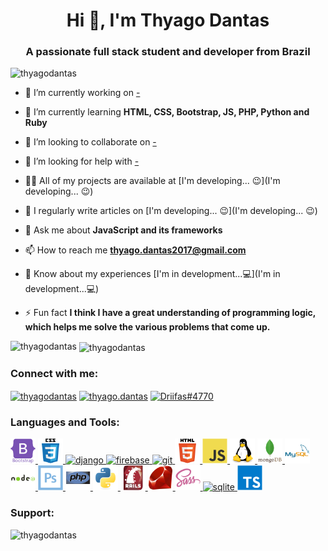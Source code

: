 <h1 align="center">Hi 👋, I'm Thyago Dantas</h1>
<h3 align="center">A passionate full stack student and developer from Brazil</h3>

<p align="left"> <img src="https://komarev.com/ghpvc/?username=thyagodantas&label=Profile%20views&color=ad0000&style=flat" alt="thyagodantas" /> </p>

- 🔭 I’m currently working on [-](-)

- 🌱 I’m currently learning **HTML, CSS, Bootstrap, JS, PHP, Python and Ruby**

- 👯 I’m looking to collaborate on [-](-)

- 🤝 I’m looking for help with [-](-)

- 👨‍💻 All of my projects are available at [I'm developing... 😉](I'm developing... 😉)

- 📝 I regularly write articles on [I'm developing... 😉](I'm developing... 😉)

- 💬 Ask me about **JavaScript and its frameworks**

- 📫 How to reach me **thyago.dantas2017@gmail.com**

- 📄 Know about my experiences [I'm in development...💻](I'm in development...💻)

- ⚡ Fun fact **I think I have a great understanding of programming logic, which helps me solve the various problems that come up.**

<p><img align="left" src="https://github-readme-stats.vercel.app/api/top-langs?username=thyagodantas&show_icons=true&theme=tokyonight&title_color=850000&text_color=ffffff&bg_color=424242&hide_border=true&locale=en&layout=compact" alt="thyagodantas" /></p>

<p>&nbsp;<img align="center" src="https://github-readme-stats.vercel.app/api?username=thyagodantas&show_icons=true&theme=tokyonight&title_color=850000&text_color=ffffff&bg_color=424242&hide_border=true&locale=en" alt="thyagodantas" /></p>

<h3 align="left">Connect with me:</h3>
<p align="left">
<a href="https://dev.to/thyagodantas" target="blank"><img align="center" src="https://raw.githubusercontent.com/rahuldkjain/github-profile-readme-generator/master/src/images/icons/Social/devto.svg" alt="thyagodantas" height="30" width="40" /></a>
<a href="https://instagram.com/thyago.dantas" target="blank"><img align="center" src="https://raw.githubusercontent.com/rahuldkjain/github-profile-readme-generator/master/src/images/icons/Social/instagram.svg" alt="thyago.dantas" height="30" width="40" /></a>
<a href="https://discord.gg/Driifas#4770" target="blank"><img align="center" src="https://raw.githubusercontent.com/rahuldkjain/github-profile-readme-generator/master/src/images/icons/Social/discord.svg" alt="Driifas#4770" height="30" width="40" /></a>
</p>

<h3 align="left">Languages and Tools:</h3>
<p align="left"> <a href="https://getbootstrap.com" target="_blank" rel="noreferrer"> <img src="https://raw.githubusercontent.com/devicons/devicon/master/icons/bootstrap/bootstrap-plain-wordmark.svg" alt="bootstrap" width="40" height="40"/> </a> <a href="https://www.w3schools.com/css/" target="_blank" rel="noreferrer"> <img src="https://raw.githubusercontent.com/devicons/devicon/master/icons/css3/css3-original-wordmark.svg" alt="css3" width="40" height="40"/> </a> <a href="https://www.djangoproject.com/" target="_blank" rel="noreferrer"> <img src="https://cdn.worldvectorlogo.com/logos/django.svg" alt="django" width="40" height="40"/> </a> <a href="https://firebase.google.com/" target="_blank" rel="noreferrer"> <img src="https://www.vectorlogo.zone/logos/firebase/firebase-icon.svg" alt="firebase" width="40" height="40"/> </a> <a href="https://git-scm.com/" target="_blank" rel="noreferrer"> <img src="https://www.vectorlogo.zone/logos/git-scm/git-scm-icon.svg" alt="git" width="40" height="40"/> </a> <a href="https://www.w3.org/html/" target="_blank" rel="noreferrer"> <img src="https://raw.githubusercontent.com/devicons/devicon/master/icons/html5/html5-original-wordmark.svg" alt="html5" width="40" height="40"/> </a> <a href="https://developer.mozilla.org/en-US/docs/Web/JavaScript" target="_blank" rel="noreferrer"> <img src="https://raw.githubusercontent.com/devicons/devicon/master/icons/javascript/javascript-original.svg" alt="javascript" width="40" height="40"/> </a> <a href="https://www.linux.org/" target="_blank" rel="noreferrer"> <img src="https://raw.githubusercontent.com/devicons/devicon/master/icons/linux/linux-original.svg" alt="linux" width="40" height="40"/> </a> <a href="https://www.mongodb.com/" target="_blank" rel="noreferrer"> <img src="https://raw.githubusercontent.com/devicons/devicon/master/icons/mongodb/mongodb-original-wordmark.svg" alt="mongodb" width="40" height="40"/> </a> <a href="https://www.mysql.com/" target="_blank" rel="noreferrer"> <img src="https://raw.githubusercontent.com/devicons/devicon/master/icons/mysql/mysql-original-wordmark.svg" alt="mysql" width="40" height="40"/> </a> <a href="https://nodejs.org" target="_blank" rel="noreferrer"> <img src="https://raw.githubusercontent.com/devicons/devicon/master/icons/nodejs/nodejs-original-wordmark.svg" alt="nodejs" width="40" height="40"/> </a> <a href="https://www.photoshop.com/en" target="_blank" rel="noreferrer"> <img src="https://raw.githubusercontent.com/devicons/devicon/master/icons/photoshop/photoshop-line.svg" alt="photoshop" width="40" height="40"/> </a> <a href="https://www.php.net" target="_blank" rel="noreferrer"> <img src="https://raw.githubusercontent.com/devicons/devicon/master/icons/php/php-original.svg" alt="php" width="40" height="40"/> </a> <a href="https://www.python.org" target="_blank" rel="noreferrer"> <img src="https://raw.githubusercontent.com/devicons/devicon/master/icons/python/python-original.svg" alt="python" width="40" height="40"/> </a> <a href="https://rubyonrails.org" target="_blank" rel="noreferrer"> <img src="https://raw.githubusercontent.com/devicons/devicon/master/icons/rails/rails-original-wordmark.svg" alt="rails" width="40" height="40"/> </a> <a href="https://www.ruby-lang.org/en/" target="_blank" rel="noreferrer"> <img src="https://raw.githubusercontent.com/devicons/devicon/master/icons/ruby/ruby-original.svg" alt="ruby" width="40" height="40"/> </a> <a href="https://sass-lang.com" target="_blank" rel="noreferrer"> <img src="https://raw.githubusercontent.com/devicons/devicon/master/icons/sass/sass-original.svg" alt="sass" width="40" height="40"/> </a> <a href="https://www.sqlite.org/" target="_blank" rel="noreferrer"> <img src="https://www.vectorlogo.zone/logos/sqlite/sqlite-icon.svg" alt="sqlite" width="40" height="40"/> </a> <a href="https://www.typescriptlang.org/" target="_blank" rel="noreferrer"> <img src="https://raw.githubusercontent.com/devicons/devicon/master/icons/typescript/typescript-original.svg" alt="typescript" width="40" height="40"/> </a> </p>

<h3 align="left">Support:</h3>
<p><a href="https://www.buymeacoffee.com/thyagodantas"> <img align="left" src="https://cdn.buymeacoffee.com/buttons/v2/default-yellow.png" height="50" width="210" alt="thyagodantas" /></a></p><br><br>


